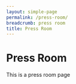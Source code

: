 ```yaml
---
layout: simple-page
permalink: /press-room/
breadcrumb: press room
title: Press Room
---
```



# Press Room
This is a press room page
